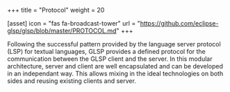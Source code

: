 +++
title = "Protocol"
weight = 20

[asset]
  icon = "fas fa-broadcast-tower"
  url = "https://github.com/eclipse-glsp/glsp/blob/master/PROTOCOL.md"
+++

Following the successful pattern provided by the language server protocol (LSP) for textual languages, GLSP provides a defined protocol for the communication between the GLSP client and the server. In this modular architecture, server and client are well encapsulated and can be developed in an independant way. This allows mixing in the ideal technologies on both sides and reusing existing clients and server. 
